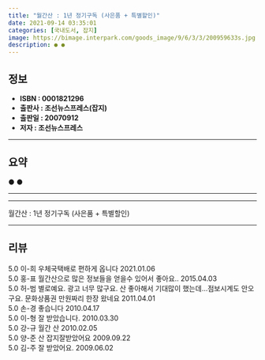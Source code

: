 ```yaml
---
title: "월간산 : 1년 정기구독 (사은품 + 특별할인)"
date: 2021-09-14 03:35:01
categories: [국내도서, 잡지]
image: https://bimage.interpark.com/goods_image/9/6/3/3/200959633s.jpg
description: ● ●
---
```


## **정보**

- **ISBN : 0001821296**
- **출판사 : 조선뉴스프레스(잡지)**
- **출판일 : 20070912**
- **저자 : 조선뉴스프레스**

------



## **요약**

●  ●  

------



------


월간산 : 1년 정기구독 (사은품 + 특별할인) 

------


## **리뷰** 

5.0 이-희 우체국택배로 편하게 옵니다 2021.01.06 <br/>5.0 홍-표 월간산으로 많은 정보들을 얻을수 있어서 좋아요.. 2015.04.03 <br/>5.0 허-범 별로예요. 광고 너무 많구요. 산 좋아해서 기대많이 했는데...점보시계도 안오구요. 문화상품권 만원짜리 한장 왔네요 2011.04.01 <br/>5.0 손-경 좋습니다 2010.04.17 <br/>5.0 이-형 잘 받았습니다. 2010.03.30 <br/>5.0 강-규 월간 산 2010.02.05 <br/>5.0 양-준 산 잡지잘받았어요 2009.09.22 <br/>5.0 김-주 잘 받았어요. 2009.06.02 <br/>